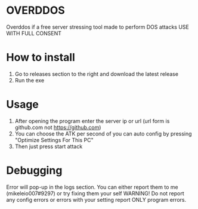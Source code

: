 # OVERDDOS
Overddos if a free server stressing tool made to perform DOS attacks
USE WITH FULL CONSENT
# How to install
1. Go to releases section to the right and download the latest release
2. Run the exe
# Usage
1. After opening the program enter the server ip or url (url form is github.com not https://github.com)
2. You can choose the ATK per second of you can auto config by pressing "Optimize Settings For This PC"
3. Then just press start attack
# Debugging
Error will pop-up in the logs section. You can either report them to me (mikeleio007#9297) or try fixing them your self
WARNING! Do not report any config errors or errors with your setting report ONLY program errors.
